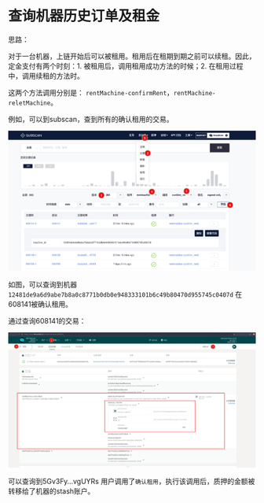 # 查询机器历史订单及租金

思路：

对于一台机器，上链开始后可以被租用。租用后在租期到期之前可以续租。因此，定金支付有两个时刻：1. 被租用后，调用租用成功方法的时候；2. 在租用过程中，调用续租的方法时。

这两个方法调用分别是： `rentMachine-confirmRent`，`rentMachine-reletMachine`。

例如，可以到subscan，查到所有的确认租用的交易。

![image-20211221174327098](./assets/query_rent_fee.assets/image-20211221174327098.png)

如图，可以查询到机器`12481de9a6d9abe7b8a0c8771b0db0e948333101b6c49b80470d955745c0407d` 在608141被确认租用。

通过查询608141的交易：

![image-20211221174759569](./assets/query_rent_fee.assets/image-20211221174759569.png)

可以查询到5Gv3Fy…vgUYRs 用户调用了`确认租用`，执行该调用后，质押的金额被转移给了机器的stash账户。